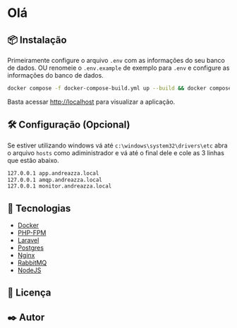 # Olá


## 📦 Instalação

Primeiramente configure o arquivo `.env` com as informações do seu banco de dados. OU renomeie o `.env.example` de exemplo para `.env` e configure as informações do banco de dados.

```bash 
docker compose -f docker-compose-build.yml up --build && docker compose up -d --build
```

Basta acessar [http://localhost](http://localhost) para visualizar a aplicação.


## 🛠️ Configuração (Opcional)

Se estiver utilizando windows vá até `c:\windows\system32\drivers\etc` abra o arquivo `hosts` como adiministrador e vá até o final dele e cole as 3 linhas que estão abaixo.

```bash
127.0.0.1 app.andreazza.local
127.0.0.1 amqp.andreazza.local
127.0.0.1 monitor.andreazza.local
```

## 🚀 Tecnologias

- [Docker](https://www.docker.com/)
- [PHP-FPM](https://www.php.net/)
- [Laravel](https://laravel.com/)
- [Postgres](https://www.postgresql.org/)
- [Nginx](https://www.nginx.com/)
- [RabbitMQ](https://www.rabbitmq.com/)
- [NodeJS](https://nodejs.org/)


## 📝 Licença

## ✒️ Autor


